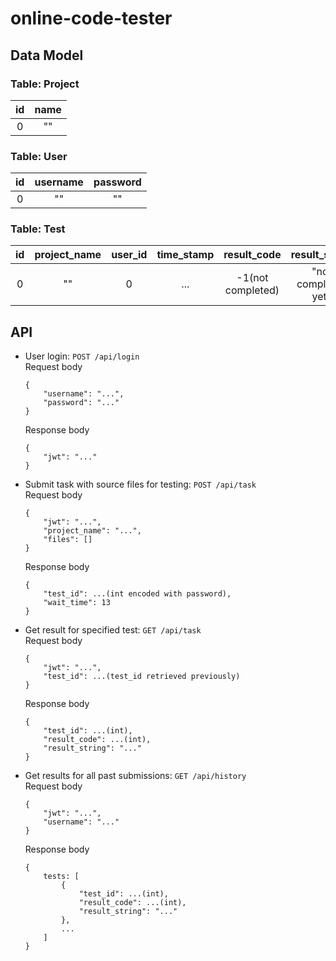 # online-code-tester

## Data Model
### Table: Project

|id     |name   |
| :---: | :---: |
|0      |""     |

### Table: User

|id     |username|password|
| :---: | :----: | :----: |
|0      |""      |""      |

### Table: Test

|id     |project_name|user_id|time_stamp|result_code      |result_string      |
| :---: | :--------: | :---: | :------: | :-------------: | :---------------: | 
|0      |""          |0      |...       |-1(not completed)|"not completed yet"|

## API
* User login: `POST /api/login`<br>
    Request body<br>
    ```
    {
        "username": "...",
        "password": "..."
    }
    ```
    Response body<br>
    ```
    {
        "jwt": "..."
    }
    ```

* Submit task with source files for testing: `POST /api/task`<br>
    Request body
    ```
    {
        "jwt": "...",
        "project_name": "...",
        "files": []
    }
    ```
    Response body
    ```
    {
        "test_id": ...(int encoded with password),
        "wait_time": 13
    }
    ```

* Get result for specified test: `GET /api/task`<br>
    Request body
    ```
    {
        "jwt": "...",
        "test_id": ...(test_id retrieved previously)
    }
    ```
    Response body
    ```
    {
        "test_id": ...(int),
        "result_code": ...(int),
        "result_string": "..."
    }
    ```

* Get results for all past submissions: `GET /api/history`<br>
    Request body
    ```
    {
        "jwt": "...",
        "username": "..."
    }
    ```
    Response body
    ```
    {
        tests: [
            {
                "test_id": ...(int),
                "result_code": ...(int),
                "result_string": "..."
            },
            ...
        ]
    }
    ```